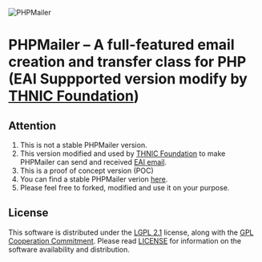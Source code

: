 ![PHPMailer](https://raw.github.com/PHPMailer/PHPMailer/master/examples/images/phpmailer.png)

# PHPMailer – A full-featured email creation and transfer class for PHP (EAI Suppported version modify by [THNIC Foundation](https://www.thnic.or.th))

## Attention
1. This is not a stable PHPMailer version. 
2. This version modified and used by [THNIC Foundation](https://www.thnic.or.th) to make PHPMailer can send and received [EAI email](https://xn--12cn4frcvb5f.xn--o3cw4h/%e0%b8%8a%e0%b8%b7%e0%b9%88%e0%b8%ad%e0%b8%ad%e0%b8%b5%e0%b9%80%e0%b8%a1%e0%b8%a5%e0%b8%a0%e0%b8%b2%e0%b8%a9%e0%b8%b2%e0%b9%84%e0%b8%97%e0%b8%a2-eai/).
3. This is a proof of concept version (POC)
4. You can find a stable PHPMailer verion [here](https://github.com/PHPMailer/PHPMailer).
5. Please feel free to forked, modified and use it on your purpose.

## License
This software is distributed under the [LGPL 2.1](http://www.gnu.org/licenses/lgpl-2.1.html) license, along with the [GPL Cooperation Commitment](https://gplcc.github.io/gplcc/). Please read [LICENSE](https://github.com/PHPMailer/PHPMailer/blob/master/LICENSE) for information on the software availability and distribution.

